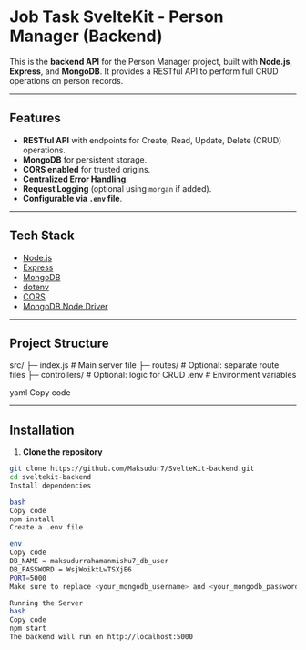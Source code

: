 # Job Task SvelteKit - Person Manager (Backend)

This is the **backend API** for the Person Manager project, built with **Node.js**, **Express**, and **MongoDB**. It provides a RESTful API to perform full CRUD operations on person records.

---

## Features

- **RESTful API** with endpoints for Create, Read, Update, Delete (CRUD) operations.
- **MongoDB** for persistent storage.
- **CORS enabled** for trusted origins.
- **Centralized Error Handling**.
- **Request Logging** (optional using `morgan` if added).
- **Configurable via `.env` file**.

---

## Tech Stack

- [Node.js](https://nodejs.org/)
- [Express](https://expressjs.com/)
- [MongoDB](https://www.mongodb.com/)
- [dotenv](https://www.npmjs.com/package/dotenv)
- [CORS](https://www.npmjs.com/package/cors)
- [MongoDB Node Driver](https://www.npmjs.com/package/mongodb)

---

## Project Structure

src/
├─ index.js # Main server file
├─ routes/ # Optional: separate route files
├─ controllers/ # Optional: logic for CRUD
.env # Environment variables

yaml
Copy code

---

## Installation

1. **Clone the repository**

```bash
git clone https://github.com/Maksudur7/SvelteKit-backend.git
cd sveltekit-backend
Install dependencies

bash
Copy code
npm install
Create a .env file

env
Copy code
DB_NAME = maksudurrahamanmishu7_db_user
DB_PASSWORD = WsjWoiktLwTSXjE6
PORT=5000
Make sure to replace <your_mongodb_username> and <your_mongodb_password> with your MongoDB Atlas credentials or local MongoDB credentials.

Running the Server
bash
Copy code
npm start
The backend will run on http://localhost:5000

